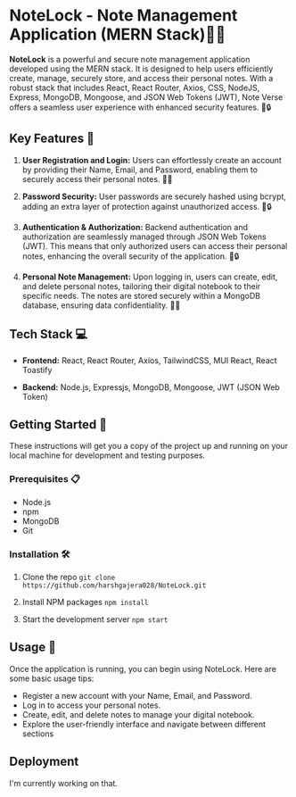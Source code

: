# NoteLock - Note Management Application (MERN Stack)📝🔐

**NoteLock** is a powerful and secure note management application developed using the MERN stack. It is designed to help users efficiently create, manage, securely store, and access their personal notes. With a robust stack that includes React, React Router, Axios, CSS, NodeJS, Express, MongoDB, Mongoose, and JSON Web Tokens (JWT), Note Verse offers a seamless user experience with enhanced security features. 🚀🔒

## Key Features 🌟

1. **User Registration and Login:** Users can effortlessly create an account by providing their Name, Email, and Password, enabling them to securely access their personal notes. 👤🔑

2. **Password Security:** User passwords are securely hashed using bcrypt, adding an extra layer of protection against unauthorized access.  🔐🔒

3. **Authentication & Authorization:** Backend authentication and authorization are seamlessly managed through JSON Web Tokens (JWT). This means that only authorized users can access their personal notes, enhancing the overall security of the application. 🔑🔒

4. **Personal Note Management:** Upon logging in, users can create, edit, and delete personal notes, tailoring their digital notebook to their specific needs. The notes are stored securely within a MongoDB database, ensuring data confidentiality. 📓🔐

## Tech Stack 💻

- **Frontend:** React, React Router, Axios, TailwindCSS, MUI React, React Toastify
  
- **Backend:** Node.js, Expressjs, MongoDB, Mongoose, JWT (JSON Web Token)

## Getting Started 🚀

These instructions will get you a copy of the project up and running on your local machine for development and testing purposes.

### Prerequisites  📋

- Node.js
- npm
- MongoDB
- Git

### Installation 🛠️

1. Clone the repo 
  `git clone https://github.com/harshgajera028/NoteLock.git`
  
2. Install NPM packages
  `npm install`
  
3. Start the development server
  `npm start`

## Usage 📌

Once the application is running, you can begin using NoteLock. Here are some basic usage tips:

- Register a new account with your Name, Email, and Password.
- Log in to access your personal notes.
- Create, edit, and delete notes to manage your digital notebook.
- Explore the user-friendly interface and navigate between different sections

## Deployment

I'm currently working on that.
